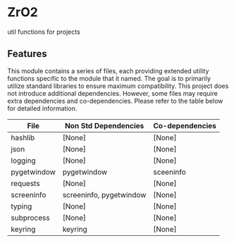 # ZrO2
util functions for projects

## Features
This module contains a series of files, each providing extended utility functions specific to the module that it named. The goal is to primarily utilize standard libraries to ensure maximum compatibility. This project does not introduce additional dependencies. However, some files may require extra dependencies and co-dependencies. Please refer to the table below for detailed information.


| File        | Non Std Dependencies    | Co-dependencies |
| ----------- | ----------------------- | --------------- |
| hashlib     | [None]                  | [None]          |
| json        | [None]                  | [None]          |
| logging     | [None]                  | [None]          |
| pygetwindow | pygetwindow             | sceeninfo       |
| requests    | [None]                  | [None]          |
| screeninfo  | screeninfo, pygetwindow | [None]          |
| typing      | [None]                  | [None]          |
| subprocess  | [None]                  | [None]          |
| keyring     | keyring                 | [None]          |